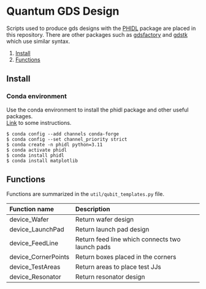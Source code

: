 # Quantum GDS Design

Scripts used to produce gds designs with the [PHIDL](https://phidl.readthedocs.io/en/latest/index.html) package are placed in this repository.
There are other packages such as [gdsfactory](https://gdsfactory.github.io/gdsfactory/index.html) and [gdstk](https://heitzmann.github.io/gdstk/) which use similar syntax.

1. [Install](#Install)
2. [Functions](#Functions)


## Install

### Conda environment

Use the conda environment to install the phidl package and other useful packages.  
[Link](https://github.com/conda-forge/phidl-feedstock) to some instructions.

```
$ conda config --add channels conda-forge
$ conda config --set channel_priority strict
$ conda create -n phidl python=3.11 
$ conda activate phidl
$ conda install phidl
$ conda install matplotlib 
```

## Functions

Functions are summarized in the ```util/qubit_templates.py``` file.

|    Function name    |                   Description                   |
| :------------------ | :---------------------------------------------- |
| device_Wafer        | Return wafer design                             |
| device_LaunchPad    | Return launch pad design                        |
| device_FeedLine     | Return feed line which connects two launch pads |
| device_CornerPoints | Return boxes placed in the corners              |
| device_TestAreas    | Return areas to place test JJs                  |
| device_Resonator    | Return resonator design                         |
